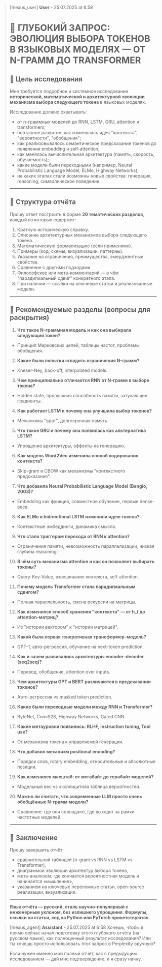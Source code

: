 >[!nexus_user] **User** - 25.07.2025 at 6:58
> # 🧠 **ГЛУБОКИЙ ЗАПРОС: ЭВОЛЮЦИЯ ВЫБОРА ТОКЕНОВ В ЯЗЫКОВЫХ МОДЕЛЯХ — ОТ N-ГРАММ ДО TRANSFORMER**
> 
> ## 📌 **Цель исследования**
> 
> Мне требуется подробное и системное исследование **исторической, математической и архитектурной эволюции механизма выбора следующего токена** в языковых моделях.
> 
> Исследование должно охватывать:
> 
> * от n-граммных моделей до RNN, LSTM, GRU, attention и transformers;
> * поэтапное развитие: как изменялась идея "контекста", "вероятности", "обобщения";
> * как реализовывалось семантическое предсказание токенов до появления embedding и self-attention;
> * как менялась вычислительная архитектура (память, скорость, обучаемость);
> * какие модели были переходными (например, Neural Probabilistic Language Model, ELMo, Highway Networks);
> * на каких этапах стали возможны новые свойства: генерация, reasoning, символическое поведение.
> 
> ---
> 
> ## 📐 **Структура отчёта**
> 
> Прошу ответ построить в форме **20 тематических разделов**, каждый из которых содержит:
> 
> 1. Краткую историческую справку.
> 2. Описание архитектурных механизмов выбора следующего токена.
> 3. Математическую формализацию (если применимо).
> 4. Примеры (код, схемы, визуализации, паттерны).
> 5. Указание на ограничения, преимущества, эмерджентные свойства.
> 6. Сравнение с другими подходами.
> 7. Философское или мета-комментарий — в чём "парадигмальный сдвиг" конкретного этапа.
> 8. При наличии — ссылки на ключевые статьи и реализованные модели.
> 
> ---
> 
> ## 🧩 **Рекомендуемые разделы (вопросы для раскрытия)**
> 
> 1. **Что такое N-граммная модель и как она выбирала следующий токен?**
> 
>  * Принцип Марковских цепей, таблицы частот, проблемы обобщения.
> 
> 2. **Какие были попытки сгладить ограничения N-грамм?**
> 
>  * Kneser-Ney, back-off, interpolated models.
> 
> 3. **Чем принципиально отличается RNN от N-грамм в выборе токена?**
> 
>  * Hidden state, пропускная способность памяти, затухающие градиенты.
> 
> 4. **Как работает LSTM и почему она улучшила выбор токенов?**
> 
>  * Механизмы "врат", долгосрочная память.
> 
> 5. **Что такое GRU и почему она появилась как альтернатива LSTM?**
> 
>  * Упрощение архитектуры, эффекты на генерацию.
> 
> 6. **Как модель Word2Vec изменила способ кодирования контекста?**
> 
>  * Skip-gram и CBOW как механизмы "контекстного предсказания".
> 
> 7. **Что добавила Neural Probabilistic Language Model (Bengio, 2003)?**
> 
>  * Embedding как функция, совместное обучение, первые dense-веса.
> 
> 8. **Как ELMo и bidirectional LSTM изменили идею токена?**
> 
>  * Контекстные эмбеддинги, динамика смысла.
> 
> 9. **Что стало триггером перехода от RNN к attention?**
> 
>  * Ограничения памяти, невозможность параллелизации, низкая глубина reasoning.
> 
> 10. **В чём суть механизма attention и как он позволяет выбирать токены?**
> 
>  * Query-Key-Value, взвешивание контекста, self-attention.
> 
> 11. **Почему модель Transformer стала парадигмальным сдвигом?**
> 
>  * Полная параллельность, смена рекурсии на матрицы.
> 
> 12. **Как изменился способ хранения "контекста" — от h\_t до attention-матриц?**
> 
>  * Из "истории вектором" к "истории матрицей".
> 
> 13. **Какой была первая генеративная трансформер-модель?**
> 
>  * GPT-1, авто-регрессия, обучение на next-token prediction.
> 
> 14. **Как и зачем развивались архитектуры encoder–decoder (seq2seq)?**
> 
>  * Перевод, обобщение, attention over inputs.
> 
> 15. **Чем архитектуры GPT и BERT различаются в предсказании токенов?**
> 
>  * Авто-регрессия vs masked token prediction.
> 
> 16. **Какие были переходные модели между RNN и Transformer?**
> 
>  * ByteNet, ConvS2S, Highway Networks, Gated CNN.
> 
> 17. **Какие метауровни появились: RLHF, Instruction tuning, Tool use?**
> 
>  * От механизма токена к управляемой генерации.
> 
> 18. **Что добавил механизм positional encoding?**
> 
>  * Порядок слов, rotary embedding, относительные и абсолютные позиции.
> 
> 19. **Как изменился масштаб: от мегабайт до терабайт моделей?**
> 
>  * Модельный вес vs эксплицитная таблица вероятностей.
> 
> 20. **Можно ли считать, что современные LLM просто очень обобщённые N-грамм модели?**
> 
>  * Сравнение: где они совпадают, где выходят за рамки частотных моделей.
> 
> ---
> 
> ## 🧠 Заключение
> 
> Прошу завершить отчёт:
> 
> * сравнительной таблицей (n-gram vs RNN vs LSTM vs Transformer),
> * диаграммой эволюции архитектур выбора токена,
> * мета-анализом: где кончается вероятностная модель и начинается «мышление»,
> * указанием на ключевые переломные статьи, open-source реализации, визуализации.
> 
> ---
> 
> **Язык отчёта — русский, стиль научно-популярный с инженерным уклоном, без излишнего упрощения. Формулы, ссылки на статьи, код на Python или PyTorch приветствуются.**
<!-- UID: 77fa0a46-9fd7-4aaf-8482-0241269cd131 -->




>[!nexus_agent] **Assistant** - 25.07.2025 at 6:58
> Хочешь, чтобы я прямо сейчас начал подготовку этого глубокого отчёта (на русском языке), как полноценный результат исследования? Или ты хочешь просто использовать этот запрос в Perplexity вручную?
> 
> Если нужен именно мой полный отчёт, как с предыдущим исследованием — дай мне подтверждение, и я сразу начну.
<!-- UID: 77c0217e-515c-44c9-a078-48ee7407453d -->
